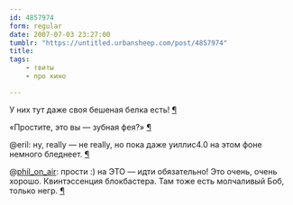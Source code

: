 ```yaml
---
id: 4857974
form: regular
date: 2007-07-03 23:27:00
tumblr: "https://untitled.urbansheep.com/post/4857974"
title:
tags:
    - твиты
    - про кино

---
```


<p>У них тут даже своя бешеная белка есть! <a href="http://twitter.com/urbansheep/statuses/132727272">¶</a></p>

<p>«Простите, это вы — зубная фея?» <a href="http://twitter.com/urbansheep/statuses/132685342">¶</a></p>

<p>@eril: ну, really — не really, но пока даже уиллис4.0 на этом фоне немного бледнеет. <a href="http://twitter.com/urbansheep/statuses/132830962">¶</a></p>

<p>@<a href="http://twitter.com/phil_on_air/status/132740612">phil_on_air</a>: прости :) на ЭТО — идти обязательно! Это очень, очень хорошо. Квинтэссенция блокбастера. Там тоже есть молчаливый Боб, только негр. <a href="http://twitter.com/urbansheep/statuses/132827932">¶</a></p>

